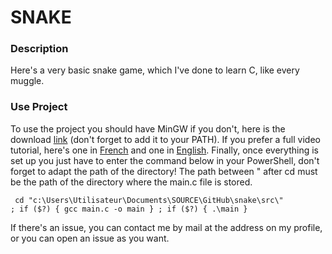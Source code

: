 # SNAKE

### Description
Here's a very basic snake game, which I've done to learn C, like every muggle. 

### Use Project
To use the project you should have MinGW if you don't, here is the download [link](https://sourceforge.net/projects/mingw/) (don't forget to add it to your PATH). If you prefer a full video tutorial, here's one in [French](https://youtu.be/kG1c8ZOb6rM) and one in [English](https://youtu.be/sXW2VLrQ3Bs).
Finally, once everything is set up you just have to enter the command below in your PowerShell, don't forget to adapt the path of the directory! The path between " after cd must be the path of the directory where the main.c file is stored.  
```
 cd "c:\Users\Utilisateur\Documents\SOURCE\GitHub\snake\src\" 
; if ($?) { gcc main.c -o main } ; if ($?) { .\main }  
```

If there's an issue, you can contact me by mail at the address on my profile, or you can open an issue as you want.
